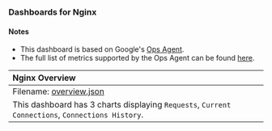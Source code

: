 ### Dashboards for Nginx

#### Notes

- This dashboard is based on Google's [Ops Agent](https://cloud.google.com/stackdriver/docs/solutions/agents/ops-agent).
- The full list of metrics supported by the Ops Agent can be found [here](https://cloud.google.com/stackdriver/docs/solutions/agents/ops-agent/third-party/nginx#monitored-metrics).

|Nginx Overview|
|:------------------|
|Filename: [overview.json](overview.json)|
|This dashboard has 3 charts displaying `Requests`, `Current Connections`, `Connections History`.|
